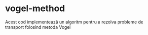 # vogel-method
Acest cod implementează un algoritm pentru a rezolva probleme de transport folosind metoda Vogel
